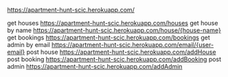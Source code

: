https://apartment-hunt-scic.herokuapp.com/

get houses https://apartment-hunt-scic.herokuapp.com/houses
get house by name https://apartment-hunt-scic.herokuapp.com/house/{house-name}
get bookings https://apartment-hunt-scic.herokuapp.com/bookings
get admin by email https://apartment-hunt-scic.herokuapp.com/email/{user-email}
post house https://apartment-hunt-scic.herokuapp.com/addHouse
post booking https://apartment-hunt-scic.herokuapp.com/addBooking
post admin https://apartment-hunt-scic.herokuapp.com/addAdmin
